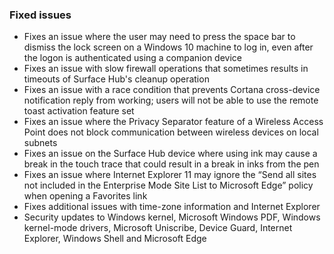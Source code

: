 ### Fixed issues
- Fixes an issue where the user may need to press the space bar to dismiss the lock screen on a Windows 10 machine to log in, even after the logon is authenticated using a companion device
- Fixes an issue with slow firewall operations that sometimes results in timeouts of Surface Hub's cleanup operation
- Fixes an issue with a race condition that prevents Cortana cross-device notification reply from working; users will not be able to use the remote toast activation feature set
- Fixes an issue where the Privacy Separator feature of a Wireless Access Point does not block communication between wireless devices on local subnets
- Fixes an issue on the Surface Hub device where using ink may cause a break in the touch trace that could result in a break in inks from the pen
- Fixes an issue where Internet Explorer 11 may ignore the “Send all sites not included in the Enterprise Mode Site List to Microsoft Edge” policy when opening a Favorites link
- Fixes additional issues with time-zone information and Internet Explorer
- Security updates to Windows kernel, Microsoft Windows PDF, Windows kernel-mode drivers, Microsoft Uniscribe, Device Guard, Internet Explorer, Windows Shell and Microsoft Edge